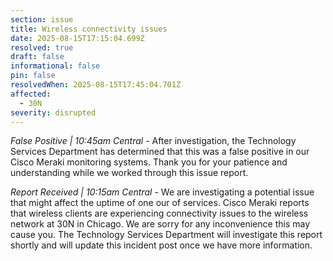 ```yaml
---
section: issue
title: Wireless connectivity issues
date: 2025-08-15T17:15:04.699Z
resolved: true
draft: false
informational: false
pin: false
resolvedWhen: 2025-08-15T17:45:04.701Z
affected:
  - 30N
severity: disrupted
---
```

*False Positive | 10:45am Central* - After investigation, the Technology Services Department has determined that this was a false positive in our Cisco Meraki monitoring systems. Thank you for your patience and understanding while we worked through this issue report.

*Report Received | 10:15am Central* - We are investigating a potential issue that might affect the uptime of one our of services. Cisco Meraki reports that wireless clients are experiencing connectivity issues to the wireless network at 30N in Chicago. We are sorry for any inconvenience this may cause you. The Technology Services Department will investigate this report shortly and will update this incident post once we have more information.
